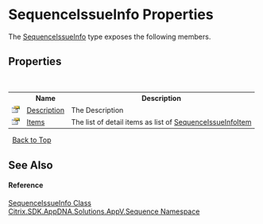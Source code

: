 # SequenceIssueInfo Properties
 

The <a href="238e50bb-ef8d-cdad-ef16-294919502993">SequenceIssueInfo</a> type exposes the following members.


## Properties
&nbsp;<table><tr><th></th><th>Name</th><th>Description</th></tr><tr><td>![Public property](media/pubproperty.gif "Public property")</td><td><a href="c179657b-7e67-f9db-68d7-e5ea479524ff">Description</a></td><td>
The Description</td></tr><tr><td>![Public property](media/pubproperty.gif "Public property")</td><td><a href="e8ecdcae-7a89-a52c-dfa7-5ed74ff1a749">Items</a></td><td>
The list of detail items as list of <a href="af03da97-5ffb-c500-1a5c-e137b861de81">SequenceIssueInfoItem</a></td></tr></table>&nbsp;
<a href="#sequenceissueinfo-properties">Back to Top</a>

## See Also


#### Reference
<a href="238e50bb-ef8d-cdad-ef16-294919502993">SequenceIssueInfo Class</a><br /><a href="87a123ce-ec99-68d7-05dc-6edaf29918a9">Citrix.SDK.AppDNA.Solutions.AppV.Sequence Namespace</a><br />
